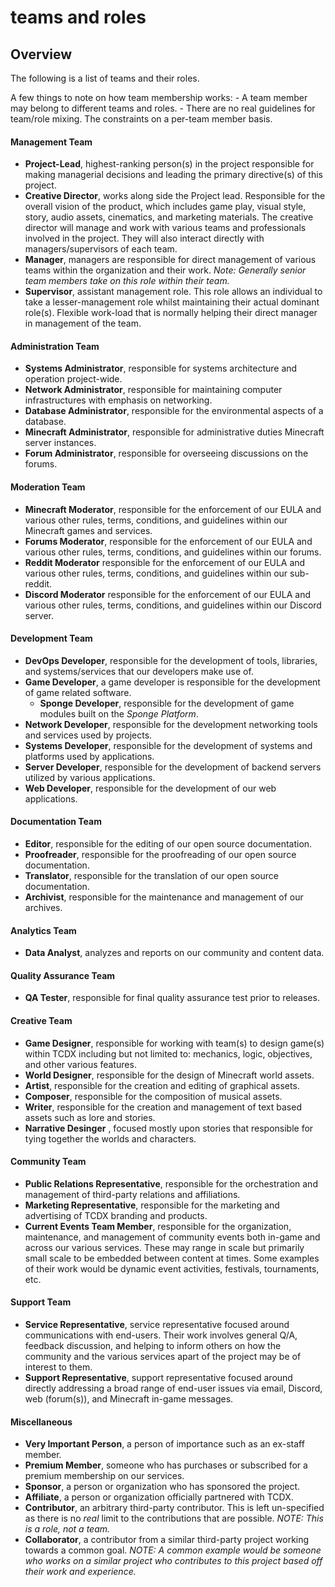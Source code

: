 # teams and roles

## Overview
The following is a list of teams and their roles.

A few things to note on how team membership works:
    - A team member may belong to different teams and roles.
    - There are no real guidelines for team/role mixing. The constraints
    on a per-team member basis.

#### **Management Team**
- **Project-Lead**, highest-ranking person(s) in the project
    responsible for making managerial decisions and leading the primary
    directive(s) of this project.
- **Creative Director**, works along side the Project lead. Responsible
    for the overall vision of the product, which includes game play,
    visual style, story, audio assets, cinematics, and marketing
    materials. The creative director will manage and work with various
    teams and professionals involved in the project. They will also
    interact directly with managers/supervisors of each team.
- **Manager**, managers are responsible for direct management of
    various teams within the organization and their work. *Note:
    Generally senior team members take on this role within their team.*
- **Supervisor**, assistant management role. This role allows an
    individual to take a lesser-management role whilst maintaining their
    actual dominant role(s). Flexible work-load that is normally helping
    their direct manager in management of the team.

#### **Administration Team**
- **Systems Administrator**, responsible for systems architecture
    and operation project-wide.
- **Network Administrator**, responsible for maintaining computer
    infrastructures with emphasis on networking.
- **Database Administrator**, responsible for the environmental
    aspects of a database.
- **Minecraft Administrator**, responsible for administrative duties
    Minecraft server instances.
- **Forum Administrator**, responsible for overseeing discussions on
    the forums.

#### **Moderation Team**
- **Minecraft Moderator**, responsible for the enforcement of our EULA
    and various other rules, terms, conditions, and guidelines within 
    our Minecraft games and services.
- **Forums Moderator**, responsible for the enforcement of our EULA
    and various other rules, terms, conditions, and guidelines within 
    our forums.
- **Reddit Moderator** responsible for the enforcement of our EULA
    and various other rules, terms, conditions, and guidelines within 
    our sub-reddit.
- **Discord Moderator** responsible for the enforcement of our EULA
    and various other rules, terms, conditions, and guidelines within
    our Discord server.

#### **Development Team**
- **DevOps Developer**, responsible for the development of tools,
    libraries, and systems/services that our developers make use of.
- **Game Developer**, a game developer is responsible for the
    development of game related software.
    - **Sponge Developer**, responsible for the development of game
        modules built on the *Sponge Platform*.
- **Network Developer**, responsible for the development networking
    tools and services used by projects.
- **Systems Developer**, responsible for the development of systems
    and platforms used by applications.
- **Server Developer**, responsible for the development of backend
    servers utilized by various applications.
- **Web Developer**, responsible for the development of our web
    applications.

#### **Documentation Team**
- **Editor**, responsible for the editing of our open
    source documentation.
- **Proofreader**, responsible for the proofreading
    of our open source documentation.
- **Translator**, responsible for the translation of
    our open source documentation.
- **Archivist**, responsible for the maintenance and management of
    our archives.

#### **Analytics Team**
- **Data Analyst**, analyzes and reports on our community and content
    data.

#### **Quality Assurance Team**
- **QA Tester**, responsible for final quality assurance test prior
    to releases.

#### **Creative Team**
- **Game Designer**, responsible for working with team(s) to design
    game(s) within TCDX including but not limited to: mechanics, logic,
    objectives, and other various features.
- **World Designer**, responsible for the design of Minecraft world
    assets.
- **Artist**, responsible for the creation and editing of graphical
    assets.
- **Composer**, responsible for the composition of musical assets.
- **Writer**, responsible for the creation and management of text
    based assets such as lore and stories.
- **Narrative Desinger** , focused mostly upon stories that responsible 
    for tying together the worlds and characters.

#### **Community Team**
- **Public Relations Representative**, responsible for the
    orchestration and management of third-party relations and
    affiliations.
- **Marketing Representative**, responsible for the marketing and
    advertising of TCDX branding and products.
- **Current Events Team Member**, responsible for the organization,
    maintenance, and management of community events both in-game and
    across our various services. These may range in scale but primarily
    small scale to be embedded between content at times. Some examples
    of their work would be dynamic event activities, festivals,
    tournaments, etc.

#### **Support Team**
- **Service Representative**, service representative
    focused around communications with end-users. Their work involves
    general Q/A, feedback discussion, and helping to inform others on
    how the community and the various services apart of the project may
    be of interest to them.
- **Support Representative**, support representative focused
    around directly addressing a broad range of end-user issues via
    email, Discord, web (forum(s)), and Minecraft in-game messages.

#### Miscellaneous
- **Very Important Person**, a person of importance such as an ex-staff
    member.
- **Premium Member**, someone who has purchases or subscribed for a
    premium membership on our services.
- **Sponsor**, a person or organization who has sponsored the project.
- **Affiliate**, a person or organization officially partnered with
    TCDX.
- **Contributor**, an arbitrary third-party contributor. This is left
    un-specified as there is no *real* limit to the contributions that
    are possible. *NOTE: This is a role, not a team.*
- **Collaborator**, a contributor from a similar third-party project
    working towards a common goal. *NOTE: A common example would be
    someone who works on a similar project who contributes to this
    project based off their work and experience.*
